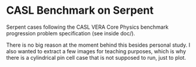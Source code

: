 # CASL Benchmark on Serpent
Serpent cases following the CASL VERA Core Physics benchmark progression problem specification (see inside doc/).

There is no big reason at the moment behind this besides personal study. I also wanted to extract a few images for teaching purposes, which is why there is a cylindrical pin cell case that is not supposed to run, just to plot.
